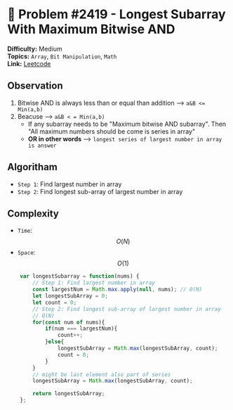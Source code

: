 # 🧩 Problem #2419 - Longest Subarray With Maximum Bitwise AND

**Difficulty:** Medium  
**Topics:**  `Array`, `Bit Manipulation`, `Math`  
**Link:** [Leetcode](https://leetcode.com/problems/longest-subarray-with-maximum-bitwise-and/description/?envType=daily-question&envId=2025-07-30)

## Observation 

1. Bitwise AND is always less than or equal than addition --> `a&B <= Min(a,b)` 
2. Beacuse --> `a&B < = Min(a,b)` 
   - If any subarray needs to be "Maximum bitwise AND subarray". Then "All maximum numbers should be come is series in array"
   - **OR in other words** --> `longest series of largest number in array is answer`

## Algoritham

- `Step 1`: Find largest number in array
- `Step 2`: Find longest sub-array of largest number in array

## Complexity

- `Time`: $$O(N)$$
- `Space`: $$O(1)$$


```javascript []
    var longestSubarray = function(nums) {
        // Step 1: Find largest number in array
        const largestNum = Math.max.apply(null, nums); // O(N)
        let longestSubArray = 0;
        let count = 0;
        // Step 2: Find longest sub-array of largest number in array
        // O(N)
        for(const num of nums){
            if(num === largestNum){
                count++;
            }else{
                longestSubArray = Math.max(longestSubArray, count);
                count = 0;
            }
        }
        // might be last element also part of series
        longestSubArray = Math.max(longestSubArray, count);

        return longestSubArray;
    };
```
